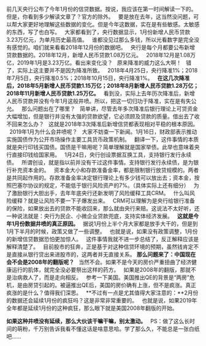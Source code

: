 前几天央行公布了今年1月份的信贷数据。按说，我应该在第一时间解读一下的。
 
但是，你看到多少解读文章了？官方的除外。
 
要是放在去年，这当然没问题，可以帮大家更好地理解这些数据的变化。但是今年这数据，实在是有些敏感。太敏感的东西，写了也白写。
 
大家都看到了，央行数据显示，1月份新增人民币贷款3.23万亿元，为单月历史最高值。
 
谁都没见过那么多钱，所以光看数字是完全没有感觉的。咱们就来看看2018年12月份的数据吧。
 
央行是每个月都要公布新增贷款数据的。2018年12月，新增人民币贷款1.08万亿元。
 
2018年12月是1.08万亿，2019年1月是3.23万亿。看出来变化没？
 
原来降准的威力这么大啊！
 
错了，实际上这主要并不是因为降准所致。
 
2018年4月25日，央行降准1%；2018年7月5日，央行降准0.5%；2018年10月15日，央行降准1%。
 
**在这几次降准后，2018年5月新增人民币贷款1.15万亿；2018年8月新增人民币贷款1.28万亿；2018年11月新增人民币贷款1.25万亿。**
 
看到没，实际上去年历次降准后，新增人民币贷款并没有今年1月这般井喷。所以，把这一切归功于降准，实在是有失公允。
 
那么问题出在了哪里？
 
简单讲，尽管去年多次降准后银行理论上可贷资金大幅增加，但是银行并没有太强的贷款欲望，它必须顾及贷款的质量。借出去了收不回来怎么办？
 
这就是2018年3次降准后新增信贷都表现相对平稳的根本原因。
 
2019年1月为什么会井喷呢？
 
大家不妨查一下新闻。1月16日，财政部表示推动实施国债作为公开市场操作主要工具货币政策机制。
 
翻译一下，这件事情的本质就是央行印钱买国债。国债是干嘛用呢？简单理解就是国家举债。此举也意味着央行直接印钱给国家用。
 
1月24日，央行创设票据互换工具，支持银行发行永续债。
 
所谓创设，就是指以前并没有干过这件事情。支持银行发行永续债，是为银行补充资本金的。
 
资本金大小和存款准备金率，都是限制银行放贷规模的。两者是共同起作用的。存款准备金率决定银行理论上有多少钱可以放出去；资本金，按照巴塞尔协议的规定，不能低于银行风险资产的7%。（具体实际上还有细分）
 
为了激励银行大胆出手，去年年底央行还新发明了风险缓释工具CRM。
 
什么叫风险缓释？就是让风险不要一下子爆发出来。
 
CRM可以理解为是央行给银行准备的保险，如果放出去的贷款不能收回来，那么就由央行来赔。这说法不太好听，还一种说法就是：央行为民企、小微企业贷款兜底，支持实体经济发展。
 
**这就是今年1月份数据井喷的真正原因。**
 
据说1月份上半个月大家都是放手大干的，但是到1月下半月的时候，政策又做了一些调整。
 
也就是说，如果没有政策调整，1月份的新增信贷数据恐怕更加惊人。
 
这件事情我就不进一步总结了，反正解释应该是解释清楚了。
 
目前股市的狂奔，正是基于对这种信贷环境的预期，虽然钱肯定不是直接从银行贷出来进股市的，这两者并无直接关系。
**那么问题来了：中国现在会不会是2008年的翻版呢？**
 
当然不会。如果不是今天的房价严重扭曲了经济健康运行的肌体，就完全没必要祭出这样的药方。
 
如果是2008年的翻版，那就不是治病救人了，而是走向相反。
 
参考一下美国。美国推出QE的背景是“两房”危机，是由房贷引起的。被逼推出QE后，美国的房价确有上涨，但不是疯涨。真正疯涨的是什么？值得我们深思。
 
**不过有一点是尤其值得大家注意的：**2月份的数据还会延续1月份的疯狂吗？这是非常非常重要的。
 
也就是说，如果2019年全年都是延续1月份的这种疯狂，那么眼下就是美国2008年翻版的开始。
  
**如果这种井喷没有延续，那么大伙该干嘛干嘛，别太激动。**
 
PS：做了这么长时间的萌粉，千万别告诉我看不懂这话是啥意思哈。学了那么久，不能总是一张白纸吧......
